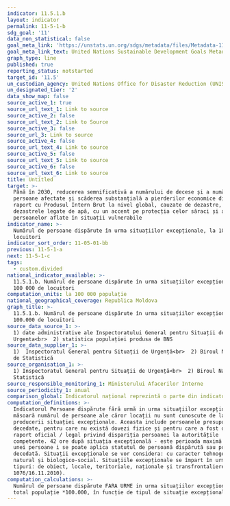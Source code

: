 ```yaml
---
indicator: 11.5.1.b
layout: indicator
permalink: 11-5-1-b
sdg_goal: '11'
data_non_statistical: false
goal_meta_link: 'https://unstats.un.org/sdgs/metadata/files/Metadata-11-05-01.pdf'
goal_meta_link_text: United Nations Sustainable Development Goals Metadata (PDF 224 KB)
graph_type: line
published: true
reporting_status: notstarted
target_id: '11.5'
un_custodian_agency: United Nations Office for Disaster Reduction (UNISDR)
un_designated_tier: '2'
data_show_map: false
source_active_1: true
source_url_text_1: Link to source
source_active_2: false
source_url_text_2: Link to Source
source_active_3: false
source_url_3: Link to source
source_active_4: false
source_url_text_4: Link to source
source_active_5: false
source_url_text_5: Link to source
source_active_6: false
source_url_text_6: Link to source
title: Untitled
target: >-
  Până în 2030, reducerea semnificativă a numărului de decese și a numărului de
  persoane afectate și scăderea substanțială a pierderilor economice directe în
  raport cu Produsul Intern Brut la nivel global, cauzate de dezastre, inclusiv
  dezastrele legate de apă, cu un accent pe protecția celor săraci și a
  persoanelor aflate în situații vulnerabile
indicator_name: >-
  Numărul de persoane dispărute în urma situațiilor excepționale, la 100000 de
  locuitori
indicator_sort_order: 11-05-01-bb
previous: 11-5-1-a
next: 11-5-1-c
tags:
  - custom.divided
national_indicator_available: >-
  11.5.1.b. Numărul de persoane dispărute în urma situațiilor excepționale, la
  100 000 de locuitori
computation_units: la 100 000 populație
national_geographical_coverage: Republica Moldova
graph_title: >-
  11.5.1.b. Numărul de persoane dispărute în urma situațiilor excepționale, la
  100.000 de locuitori
source_data_source_1: >-
  1) date administrative ale Inspectoratului General pentru Situații de
  Urgenta<br>  2) statistica populației produsa de BNS
source_data_supplier_1: >-
  1)  Inspectoratul General pentru Situații de Urgență<br>  2) Biroul Național
  de Statistică
source_organisation_1: >-
  1) Inspectoratul General pentru Situații de Urgență<br>  2) Biroul Național de
  Statistică
source_responsible_monitoring_1: Ministerului Afacerilor Interne
source_periodicity_1: anual
comparison_global: Indicatorul național reprezintă o parte din indicatorul global
computation_definitions: >-
  Indicatorul Persoane dispărute fără urmă in urma situațiilor excepționale
  măsoară numărul de persoane ale căror locații nu sunt cunoscute de la momentul
  producerii situației excepționale. Aceasta include persoanele presupuse a fi
  decedate, pentru care nu există dovezi fizice și pentru care a fost depus un
  raport oficial / legal privind dispariția persoanei la autoritățile
  competente. 42 ore după situația excepțională - este perioada maximă în care
  unei persoane i se poate aplica statutul de persoană dispărută sau presupusă
  decedată. Situații excepționale se vor considera: cu caracter tehnogen,
  natural și biologico-social. Situațiile excepționale se împart în următoarele
  tipuri: de obiect, locale, teritoriale, naționale și transfrontaliere (HG
  1076/16.11.2010).
computation_calculations: >-
  Numărul de persoane dispărute FARA URME in urma situațiilor excepționale /
  total populație *100.000, în funcție de tipul de situație excepțională.
---
```

